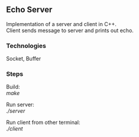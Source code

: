 ## Echo Server
Implementation of a server and client in C++. <br />
Client sends message to server and prints out echo.


### Technologies
Socket, Buffer



### Steps
Build: <br />
*make*

Run server: <br />
*./server*

Run client from other terminal: <br />
*./client*


